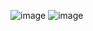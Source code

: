 ![image](https://github.com/user-attachments/assets/04f7ea1b-07f0-451c-b14b-8f748a821239) ![image](https://github.com/user-attachments/assets/f03aea5f-f614-4242-99ee-84504411d341)
